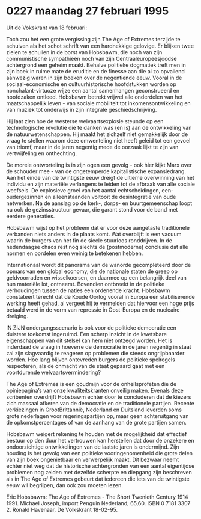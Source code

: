 # 0227 maandag 27 februari 1995
Uit de Vokskrant van 18 februari:

Toch zou het een grote vergissing zijn The Age of Extremes terzijde te schuiven als het schot schrift van een hardnekkige gelovige. Er blijken twee zielen te schuilen in de borst van Hobsbawm, die noch van zijn communistische sympathieën noch van zijn Centraaleuropeesjoodse achtergrond een geheim maakt. Behalve politieke dogmatiek treft men in zijn boek in ruime mate de eruditie en de finesse aan die al zo opvallend aanwezig waren in zijn boeken over de negentiende eeuw. Vooral in de sociaal-economische en cultuurhistorische hoofdstukken worden op nonchalant-virtuoze wijze een aantal samenhangen geconstrueerd en hoofdzaken ontleed. Hobsbawm betrekt vrijwel alle onderdelen van het maatschappelijk leven - van sociale mobiliteit tot inkomensontwikkeling en van muziek tot onderwijs in zijn integrale geschiedschrijving.

Hij laat zien hoe de westerse welvaartsexplosie steunde op een technologische revolutie die te danken was (en is) aan de ontwikkeling van de natuurwetenschappen. Hij maakt het zichzelf niet gemakkelijk door de vraag te stellen waarom deze omwenteling niet heeft geleid tot een gevoel van triomf, maar in de jaren negentig mede de oorzaak lijkt te zijn van vertwijfeling en onthechting.

De morele ontworteling is in zijn ogen een gevolg - ook hier kijkt Marx over de schouder mee - van de ongetemperde kapitalistische expansiedrang. Aan het einde van de twintigste eeuw dreigt de ultieme overwinning van het individu en zijn materiële verlangens te leiden tot de afbraak van alle sociale weefsels. De explosieve groei van het aantal echtscheidingen, een-oudergezinnen en alleenstaanden voltooit de desintegratie van oude netwerken. Na de aanslag op de kerk-, dorps- en buurtgemeenschap loopt nu ook de gezinsstructuur gevaar, die garant stond voor de band met eerdere generaties.

Hobsbawm wijst op het probleem dat er voor deze aangetaste traditionele verbanden niets anders in de plaats komt. Wat overblijft is een vacuum waarin de burgers van het fin de siecle stuurloos ronddrijven. In de hedendaagse chaos rest nog slechts de (postmoderne) conclusie dat alle normen en oordelen even weinig te betekenen hebben.

Internationaal wordt dit panorama van de wanorde gecompleteerd door de opmars van een global economy, die de nationale staten de greep op geldvoorraden en wisselkoersen, en daarmee op een belangrijk deel van hun materiële lot, ontneemt. Bovendien ontbreekt in de politieke verhoudingen tussen de naties een ordenende kracht. Hobsbawm constateert terecht dat de Koude Oorlog vooral in Europa een stabiliserende werking heeft gehad, al vergeet hij te vermelden dat hiervoor een hoge prijs betaald werd in de vorm van repressie in Oost-Europa en de nucleaire dreiging.

IN ZIJN ondergangsscenario is ook voor de politieke democratie een duistere toekomst ingeruimd. Een scherp inzicht in de kwetsbare eigenschappen van dit stelsel kan hem niet ontzegd worden. Het is inderdaad de vraag in hoeverre de democratie in de jaren negentig in staat zal zijn slagvaardig te reageren op problemen die steeds ongrijpbaarder worden. Hoe lang blijven ontevreden burgers de politieke spelregels respecteren, als de onmacht van de staat gepaard gaat met een voortdurende welvaartsvermindering?

The Age of Extremes is een goudmijn voor de onheilsprofeten die de opiniepagina’s van onze kwaliteitskranten onveilig maken. Evenals deze scribenten overdrijft Hobsbawm echter door te concluderen dat de kiezers zich massaal afkeren van de democratie en de traditionele partijen. Recente verkiezingen in GrootBrittannië, Nederland en Duitsland leverden soms grote nederlagen voor regeringspartijen op, maar geen achteruitgang van de opkomstpercentages of van de aanhang van de grote partijen samen.

Hobsbawm weigert rekening te houden met de mogelijkheid dat effectief bestuur op den duur het vertrouwen kan herstellen dat door de onzekere en ondoorzichtige ontwikkelingen van de laatste jaren is ondermijnd. Zijn houding is het gevolg van een politieke vooringenomenheid die grote delen van zijn boek ongenietbaar en verwerpelijk maakt. Dit bezwaar neemt echter niet weg dat de historische achtergronden van een aantal eigentijdse problemen nog zelden met dezelfde scherpte en diepgang zijn beschreven als in The Age of Extremes gebeurt dat iedereen die iets van de twintigste eeuw wil begrijpen, dan ook zou moeten lezen.

Eric Hobsbawm: The Age of Extremes - The Short Twenieth Century 1914 1991. Michael Joseph, import Penguin Nederland; 65,60. ISBN 0 7181 3307 2.
Ronald Havenaar, De Volkskrant 18-02-95.

